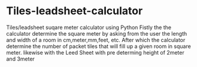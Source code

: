 # Tiles-leadsheet-calculator
Tiles/leadsheet suqare meter calculator using Python
Fistly the the calculator determine the square meter
by asking from the user the length and width of a room 
in cm,meter,mm,feet, etc.
After which the calculator determine the number of packet tiles that
will fill up a given room in square meter.
likewise with the Leed Sheet with pre determing height of 2meter and 3meter 
